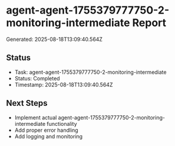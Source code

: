 # agent-agent-1755379777750-2-monitoring-intermediate Report

Generated: 2025-08-18T13:09:40.564Z

## Status
- Task: agent-agent-1755379777750-2-monitoring-intermediate
- Status: Completed
- Timestamp: 2025-08-18T13:09:40.564Z

## Next Steps
- Implement actual agent-agent-1755379777750-2-monitoring-intermediate functionality
- Add proper error handling
- Add logging and monitoring
